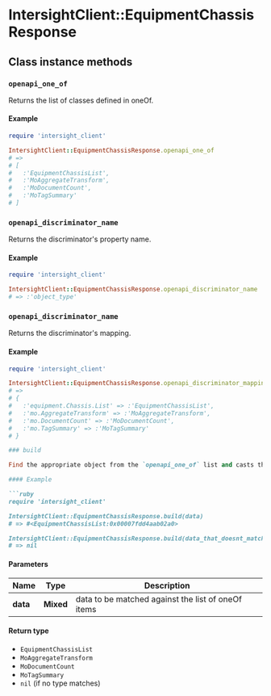 # IntersightClient::EquipmentChassisResponse

## Class instance methods

### `openapi_one_of`

Returns the list of classes defined in oneOf.

#### Example

```ruby
require 'intersight_client'

IntersightClient::EquipmentChassisResponse.openapi_one_of
# =>
# [
#   :'EquipmentChassisList',
#   :'MoAggregateTransform',
#   :'MoDocumentCount',
#   :'MoTagSummary'
# ]
```

### `openapi_discriminator_name`

Returns the discriminator's property name.

#### Example

```ruby
require 'intersight_client'

IntersightClient::EquipmentChassisResponse.openapi_discriminator_name
# => :'object_type'
```

### `openapi_discriminator_name`

Returns the discriminator's mapping.

#### Example

```ruby
require 'intersight_client'

IntersightClient::EquipmentChassisResponse.openapi_discriminator_mapping
# =>
# {
#   :'equipment.Chassis.List' => :'EquipmentChassisList',
#   :'mo.AggregateTransform' => :'MoAggregateTransform',
#   :'mo.DocumentCount' => :'MoDocumentCount',
#   :'mo.TagSummary' => :'MoTagSummary'
# }

### build

Find the appropriate object from the `openapi_one_of` list and casts the data into it.

#### Example

```ruby
require 'intersight_client'

IntersightClient::EquipmentChassisResponse.build(data)
# => #<EquipmentChassisList:0x00007fdd4aab02a0>

IntersightClient::EquipmentChassisResponse.build(data_that_doesnt_match)
# => nil
```

#### Parameters

| Name | Type | Description |
| ---- | ---- | ----------- |
| **data** | **Mixed** | data to be matched against the list of oneOf items |

#### Return type

- `EquipmentChassisList`
- `MoAggregateTransform`
- `MoDocumentCount`
- `MoTagSummary`
- `nil` (if no type matches)

